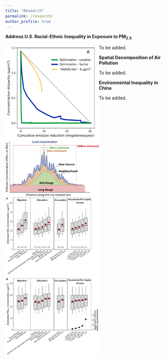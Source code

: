 ```yaml
---
title: "Research"
permalink: /research/
author_profile: true
---
```


**Address U.S. Racial-Ethnic Inequality in Exposure to PM<sub>2.5</sub>**

<img src="/images/compare_three_approaches.png" alt="PM2.5 exposure disparity reduction curves" align="left" class="inline" width=295 height=300/>

To be added.


**Spatial Decomposition of Air Pollution**

<img src="/images/spatial_decomposition.jpg" alt="Spatial decomposition of air pollution into four spatial components: long-range, mid-range, neighborhood, and near-source" align="left" class="inline" width=295 />

To be added.


**Environmental Inequality in China**

<img src="/images/china_ej.png" alt="Ambient pollution concentration by individual's socioeconomic status" align="left" class="inline" width=295 />

To be added.


